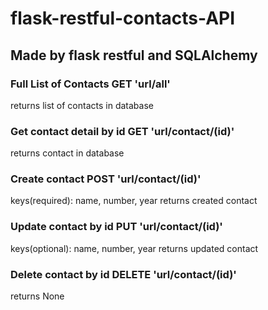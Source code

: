 # flask-restful-contacts-API

## Made by flask restful and SQLAlchemy

### Full List of Contacts   GET  __'url/all'__
returns list of contacts in database

### Get contact detail by id   GET  __'url/contact/(id)'__
returns contact in database

### Create contact   POST __'url/contact/(id)'__
keys(required):
  name, number, year
returns created contact

### Update contact by id   PUT  __'url/contact/(id)'__
keys(optional):
  name, number, year
returns updated contact

### Delete contact by id   DELETE  __'url/contact/(id)'__
returns None
